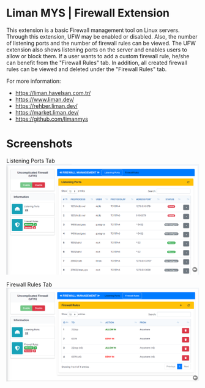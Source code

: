 # Liman MYS | Firewall Extension

This extension is a basic Firewall management tool on Linux servers. Through this extension, UFW may be enabled or disabled. Also, the number of listening ports and the number of firewall rules can be viewed. The UFW extension also shows listening ports on the server and enables users to allow or block them. If a user wants to add a custom firewall rule, he/she can benefit from the "Firewall Rules" tab. In addition, all created firewall rules can be viewed and deleted under the "Firewall Rules" tab.

For more information:
- https://liman.havelsan.com.tr/
- https://www.liman.dev/
- https://rehber.liman.dev/
- https://market.liman.dev/
- https://github.com/limanmys

# Screenshots
Listening Ports Tab </br>
<kbd>
  ![scr01](/screenshots/listeningPortsTab.jpg)
</kbd>

Firewall Rules Tab </br>
<kbd>
  ![scr02](/screenshots/firewallRulesTab.jpg)
</kbd>
